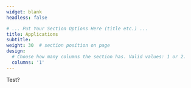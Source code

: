 ```yaml
---
widget: blank
headless: false

# ... Put Your Section Options Here (title etc.) ...
title: Applications
subtitle:
weight: 30  # section position on page
design:
  # Choose how many columns the section has. Valid values: 1 or 2.
  columns: '1'
---
```

Test?